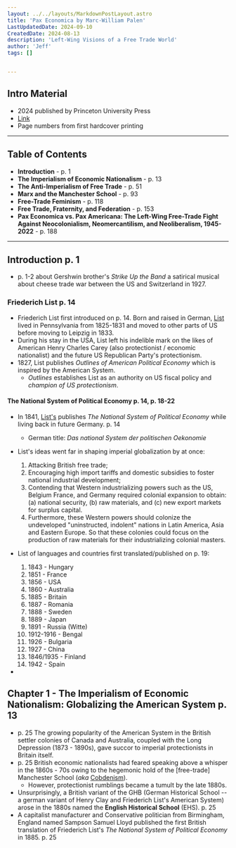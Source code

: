 ```yaml
---
layout: ../../layouts/MarkdownPostLayout.astro
title: 'Pax Economica by Marc-William Palen'
LastUpdatedDate: 2024-09-10
CreatedDate: 2024-08-13
description: 'Left-Wing Visions of a Free Trade World'
author: 'Jeff'
tags: []


---
```


## Intro Material
* 2024 published by Princeton University Press
* [Link](https://press.princeton.edu/books/hardcover/9780691199320/pax-economica)
* Page numbers from first hardcover printing


***

## Table of Contents
* **Introduction** - p. 1
* **The Imperialism of Economic Nationalism** - p. 13
* **The Anti-Imperialism of Free Trade** - p. 51
* **Marx and the Manchester School** - p. 93
* **Free-Trade Feminism** - p. 118
* **Free Trade, Fraternity, and Federation** - p. 153
* **Pax Economica vs. Pax Americana: The Left-Wing Free-Trade Fight Against Neocolonialism, Neomercantilism, and Neoliberalism, 1945-2022** - p. 188

***

## Introduction p. 1
* p. 1-2 about Gershwin brother's *Strike Up the Band* a satirical musical about cheese trade war between the US and Switzerland in 1927.

### Friederich List p. 14
* Friederich List first introduced on p. 14. Born and raised in German, [List](https://en.wikipedia.org/wiki/Friedrich_List) lived in Pennsylvania from 1825-1831 and moved to other parts of US before moving to Leipzig in 1833.
* During his stay in the USA, List left his indelible mark on the likes of American Henry Charles Carey (also protectionist / economic nationalist) and the future US Republican Party's protectionism.
* 1827, List publishes *Outlines of American Political Economy* which is inspired by the American System.
	* *Outlines* establishes List as an authority on US fiscal policy and *champion of US protectionism*. 

#### The National System of Political Economy p. 14, p. 18-22 
* In 1841, [List's](https://en.wikipedia.org/wiki/Friedrich_List#Journalism_and_The_National_System:_1837–1841) publishes *The National System of Political Economy* while living back in future Germany. p. 14 
	* German title: *Das national System der politischen Oekonomie*
* List's ideas went far in shaping imperial globalization by at once:
	1. Attacking British free trade;
	1. Encouraging high import tariffs and domestic subsidies to foster national industrial development;
	1. Contending that Western industrializing powers such as the US, Belgium France, and Germany required colonial expansion to obtain: (a) national security, (b) raw materials, and (c) new export markets for surplus capital.
	1. Furthermore, these Western powers should colonize the undeveloped "uninstructed, indolent" nations in Latin America, Asia and Eastern Europe. So that these colonies could focus on the production of raw materials for their industrializing colonial masters.

* List of languages and countries first translated/published on p. 19:
	1. 1843 - Hungary
	1. 1851 - France
	1. 1856 - USA
	1. 1860 - Australia
	1. 1885 - Britain
	1. 1887 - Romania
	1. 1888 - Sweden
	1. 1889 - Japan
	1. 1891 - Russia (Witte)
	1. 1912-1916 - Bengal
	1. 1926 - Bulgaria
	1. 1927 - China
	1. 1846/1935 - Finland
	1. 1942 - Spain
* 


## Chapter 1 - The Imperialism of Economic Nationalism: Globalizing the American System p. 13
* p. 25 The growing popularity of the American System in the British settler colonies of Canada and Australia, coupled with the Long Depression (1873 - 1890s), gave succor to imperial protectionists in Britain itself.
* p. 25 British economic nationalists had feared speaking above a whisper in the 1860s - 70s owing to the hegemonic hold of the [free-trade] Manchester School (*aka* [Cobdenism](https://en.wikipedia.org/wiki/Richard_Cobden)). 
	* However, protectionist rumblings became a tumult by the late 1880s.
* Unsurprisingly, a British variant of the GHB (German Historical School -- a german variant of Henry Clay and Friederich List's American System) arose in the 1880s named the **English Historical School** (EHS). p. 25
* A capitalist manufacturer and Conservative politician from Birmingham, England named Sampson Samuel Lloyd published the first British translation of Friederich List's *The National System of Political Economy* in 1885. p. 25




